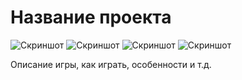 # Название проекта

![Скриншот](Assets\Images\Chicken_1.png)
![Скриншот](Images/Chicken_2.png)
![Скриншот](Images/Chicken_3.png)
![Скриншот](Images/Chicken_4.png)

Описание игры, как играть, особенности и т.д.
